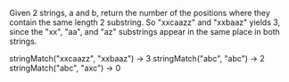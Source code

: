 Given 2 strings, a and b, return the number of the positions where they contain the same length 2 substring. So "xxcaazz" and "xxbaaz" yields 3, since the "xx", "aa", and "az" substrings appear in the same place in both strings.

stringMatch("xxcaazz", "xxbaaz") → 3
stringMatch("abc", "abc") → 2
stringMatch("abc", "axc") → 0